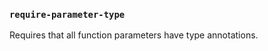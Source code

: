 ### `require-parameter-type`

Requires that all function parameters have type annotations.

<!-- assertions requireParameterType -->
